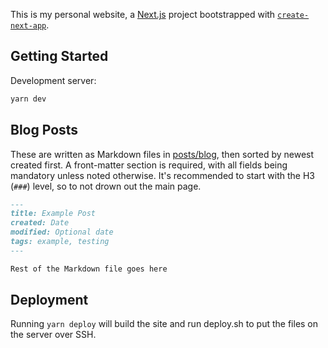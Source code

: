 This is my personal website, a [Next.js](https://nextjs.org/) project bootstrapped with [`create-next-app`](https://github.com/vercel/next.js/tree/canary/packages/create-next-app).

## Getting Started

Development server:

```bash
yarn dev
```

## Blog Posts

These are written as Markdown files in [posts/blog](./posts/blog), then sorted by newest created first. A front-matter section is required, with all fields being mandatory unless noted otherwise. It's recommended to start with the H3 (`###`) level, so to not drown out the main page.
```md
---
title: Example Post
created: Date
modified: Optional date
tags: example, testing
---

Rest of the Markdown file goes here
```

## Deployment

Running `yarn deploy` will build the site and run deploy.sh to put the files on the server over SSH.
